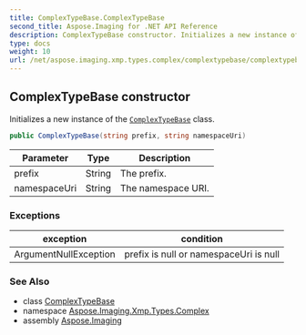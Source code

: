 ```yaml
---
title: ComplexTypeBase.ComplexTypeBase
second_title: Aspose.Imaging for .NET API Reference
description: ComplexTypeBase constructor. Initializes a new instance of the ComplexTypeBase class
type: docs
weight: 10
url: /net/aspose.imaging.xmp.types.complex/complextypebase/complextypebase/
---
```

## ComplexTypeBase constructor

Initializes a new instance of the [`ComplexTypeBase`](../) class.

```csharp
public ComplexTypeBase(string prefix, string namespaceUri)
```

| Parameter | Type | Description |
| --- | --- | --- |
| prefix | String | The prefix. |
| namespaceUri | String | The namespace URI. |

### Exceptions

| exception | condition |
| --- | --- |
| ArgumentNullException | prefix is null or namespaceUri is null |

### See Also

* class [ComplexTypeBase](../)
* namespace [Aspose.Imaging.Xmp.Types.Complex](../../complextypebase/)
* assembly [Aspose.Imaging](../../../)


